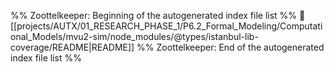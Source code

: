 %% Zoottelkeeper: Beginning of the autogenerated index file list  %%
📄 [[projects/AUTX/01_RESEARCH_PHASE_1/P6.2_Formal_Modeling/Computational_Models/mvu2-sim/node_modules/@types/istanbul-lib-coverage/README|README]]
%% Zoottelkeeper: End of the autogenerated index file list  %%
